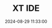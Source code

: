 ---
layout: post
title: XT IDE
summary: 
date: '2024-08-29 11:33:00'
#tags: [PC, Storage Devices]
---